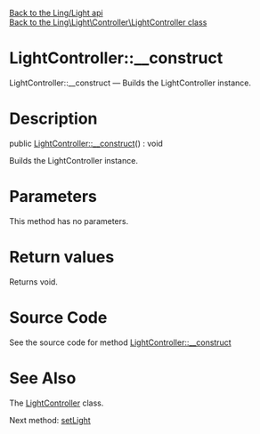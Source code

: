 [Back to the Ling/Light api](https://github.com/lingtalfi/Light/blob/master/doc/api/Ling/Light.md)<br>
[Back to the Ling\Light\Controller\LightController class](https://github.com/lingtalfi/Light/blob/master/doc/api/Ling/Light/Controller/LightController.md)


LightController::__construct
================



LightController::__construct — Builds the LightController instance.




Description
================


public [LightController::__construct](https://github.com/lingtalfi/Light/blob/master/doc/api/Ling/Light/Controller/LightController/__construct.md)() : void




Builds the LightController instance.




Parameters
================

This method has no parameters.


Return values
================

Returns void.








Source Code
===========
See the source code for method [LightController::__construct](https://github.com/lingtalfi/Light/blob/master/Controller/LightController.php#L34-L37)


See Also
================

The [LightController](https://github.com/lingtalfi/Light/blob/master/doc/api/Ling/Light/Controller/LightController.md) class.

Next method: [setLight](https://github.com/lingtalfi/Light/blob/master/doc/api/Ling/Light/Controller/LightController/setLight.md)<br>

